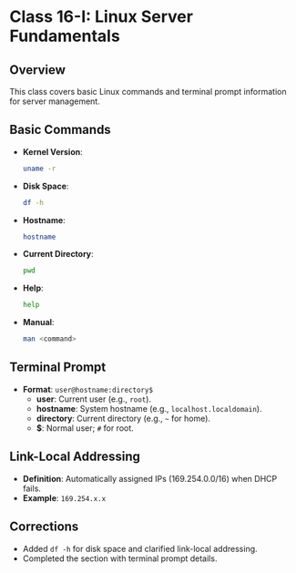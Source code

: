 # Class 16-I: Linux Server Fundamentals

## Overview
This class covers basic Linux commands and terminal prompt information for server management.

## Basic Commands
- **Kernel Version**:
  ```bash
  uname -r
  ```
- **Disk Space**:
  ```bash
  df -h
  ```
- **Hostname**:
  ```bash
  hostname
  ```
- **Current Directory**:
  ```bash
  pwd
  ```
- **Help**:
  ```bash
  help
  ```
- **Manual**:
  ```bash
  man <command>
  ```

## Terminal Prompt
- **Format**: `user@hostname:directory$`
  - **user**: Current user (e.g., `root`).
  - **hostname**: System hostname (e.g., `localhost.localdomain`).
  - **directory**: Current directory (e.g., `~` for home).
  - **$**: Normal user; `#` for root.

## Link-Local Addressing
- **Definition**: Automatically assigned IPs (169.254.0.0/16) when DHCP fails.
- **Example**: `169.254.x.x`

## Corrections
- Added `df -h` for disk space and clarified link-local addressing.
- Completed the section with terminal prompt details.